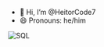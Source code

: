 - 👋 Hi, I’m @HeitorCode7
- 😄 Pronouns: he/him

![SQL](https://img.shields.io/badge/-SQL-4479A1?logo=postgresql&logoColor=white&style=flat)
